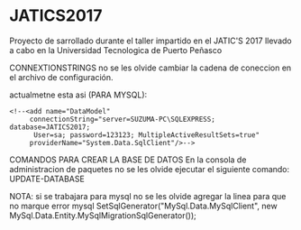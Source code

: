 # JATICS2017
Proyecto de sarrollado durante el taller impartido en el JATIC'S 2017 llevado a cabo en la Universidad Tecnologica de Puerto Peñasco

CONNEXTIONSTRINGS
no se les olvide cambiar la cadena de coneccion en el archivo de configuración.


actualmetne esta asi  (PARA MYSQL):

  <connectionStrings>
    <add name="DataModel"
         connectionString="server=127.0.0.1;user id=root;password=123123;
         persistsecurityinfo=true;database=JATICS2017Final"
         providerName="MySql.Data.MySqlClient"/>

    <!--<add name="DataModel"
         connectionString="server=SUZUMA-PC\SQLEXPRESS; database=JATICS2017; 
          User=sa; password=123123; MultipleActiveResultSets=true"
         providerName="System.Data.SqlClient"/>-->
  </connectionStrings>


COMANDOS PARA CREAR LA BASE DE DATOS 
En la consola de administracion de paquetes no se les olvide ejecutar el siguiente comando:
UPDATE-DATABASE



NOTA: 
si se trabajara para mysql no se les olvide agregar la linea para que no marque error mysql
SetSqlGenerator("MySql.Data.MySqlClient",
                new MySql.Data.Entity.MySqlMigrationSqlGenerator());
                
                
                
                
          

